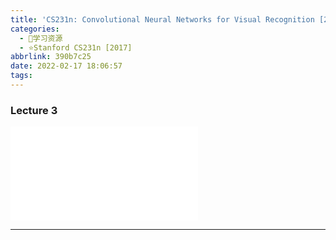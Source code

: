 ```yaml
---
title: 'CS231n: Convolutional Neural Networks for Visual Recognition [2017] Lecture 3'
categories:
  - 🌙学习资源
  - ⭐Stanford CS231n [2017]
abbrlink: 390b7c25
date: 2022-02-17 18:06:57
tags:
---
```


### Lecture 3

<iframe src="//player.bilibili.com/player.html?aid=976948078&bvid=BV1D44y1Y7v8&cid=447563868&page=3" scrolling="no" border="0" frameborder="no" framespacing="0" allowfullscreen="true"> </iframe>

<!--more-->

***
